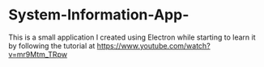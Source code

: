 # System-Information-App-
This is a small application I created using Electron while starting to learn it by following the tutorial at https://www.youtube.com/watch?v=mr9Mtm_TRpw
